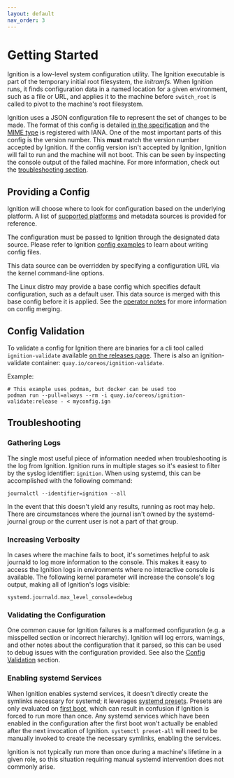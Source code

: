 ```yaml
---
layout: default
nav_order: 3
---
```


# Getting Started

Ignition is a low-level system configuration utility. The Ignition executable is part of the temporary initial root filesystem, the *initramfs*. When Ignition runs, it finds configuration data in a named location for a given environment, such as a file or URL, and applies it to the machine before `switch_root` is called to pivot to the machine's root filesystem.

Ignition uses a JSON configuration file to represent the set of changes to be made. The format of this config is detailed [in the specification][configspec] and the [MIME type][mime] is registered with IANA. One of the most important parts of this config is the version number. This **must** match the version number accepted by Ignition. If the config version isn't accepted by Ignition, Ignition will fail to run and the machine will not boot. This can be seen by inspecting the console output of the failed machine. For more information, check out the [troubleshooting section][troubleshooting].

## Providing a Config

Ignition will choose where to look for configuration based on the underlying platform. A list of [supported platforms][platforms] and metadata sources is provided for reference.

The configuration must be passed to Ignition through the designated data source. Please refer to Ignition [config examples][examples] to learn about writing config files.

This data source can be overridden by specifying a configuration URL via the kernel command-line options.

The Linux distro may provide a base config which specifies default configuration, such as a default user. This data source is merged with this base config before it is applied. See the [operator notes][operator-notes] for more information on config merging.

## Config Validation

To validate a config for Ignition there are binaries for a cli tool called `ignition-validate` available [on the releases page][releases]. There is also an ignition-validate container: `quay.io/coreos/ignition-validate`.

Example:
```
# This example uses podman, but docker can be used too
podman run --pull=always --rm -i quay.io/coreos/ignition-validate:release - < myconfig.ign
```

## Troubleshooting

### Gathering Logs

The single most useful piece of information needed when troubleshooting is the log from Ignition. Ignition runs in multiple stages so it's easiest to filter by the syslog identifier: `ignition`. When using systemd, this can be accomplished with the following command:

```
journalctl --identifier=ignition --all
```

In the event that this doesn't yield any results, running as root may help. There are circumstances where the journal isn't owned by the systemd-journal group or the current user is not a part of that group.

### Increasing Verbosity

In cases where the machine fails to boot, it's sometimes helpful to ask journald to log more information to the console. This makes it easy to access the Ignition logs in environments where no interactive console is available. The following kernel parameter will increase the console's log output, making all of Ignition's logs visible:

```
systemd.journald.max_level_console=debug
```

### Validating the Configuration

One common cause for Ignition failures is a malformed configuration (e.g. a misspelled section or incorrect hierarchy). Ignition will log errors, warnings, and other notes about the configuration that it parsed, so this can be used to debug issues with the configuration provided. See also the [Config Validation](#config-validation) section.

### Enabling systemd Services

When Ignition enables systemd services, it doesn't directly create the symlinks necessary for systemd; it leverages [systemd presets][preset]. Presets are only evaluated on [first boot][conditions], which can result in confusion if Ignition is forced to run more than once. Any systemd services which have been enabled in the configuration after the first boot won't actually be enabled after the next invocation of Ignition. `systemctl preset-all` will need to be manually invoked to create the necessary symlinks, enabling the services.

Ignition is not typically run more than once during a machine's lifetime in a given role, so this situation requiring manual systemd intervention does not commonly arise.

[conditions]: https://www.freedesktop.org/software/systemd/man/systemd.unit.html#ConditionArchitecture=
[configspec]: specs.md
[examples]: examples.md
[mime]: http://www.iana.org/assignments/media-types/application/vnd.coreos.ignition+json
[operator-notes]: operator-notes.md
[releases]: https://github.com/coreos/ignition/releases
[platforms]: supported-platforms.md
[preset]: https://www.freedesktop.org/software/systemd/man/systemd.preset.html
[troubleshooting]: #troubleshooting
